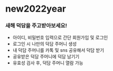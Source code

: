 # new2022year

### 새해 덕담을 주고받아보세요!

- 아이디, 비밀번호 입력으로 간단 회원가입 및 로그인
- 로그인 시 나만의 덕담 주머니 생성
- 내 덕담 주머니를 카톡 및 sns 공유해서 덕담 받기
- 공유받은 덕담 주머니에 덕담 남기기
- 유효성 검사 후, 덕담 주머니 열람 가능
